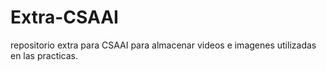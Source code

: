 # Extra-CSAAI
repositorio extra para CSAAI para almacenar videos e imagenes utilizadas en las practicas.
